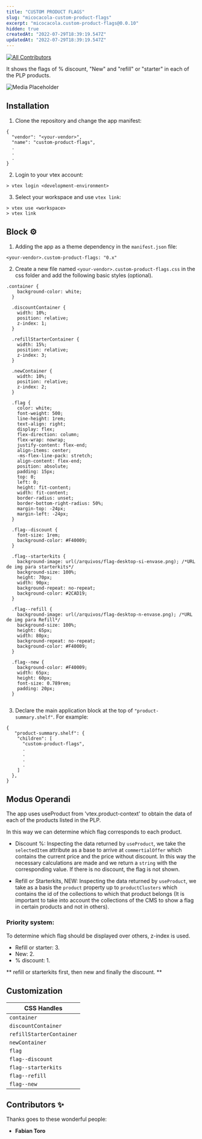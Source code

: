 ```yaml
---
title: "CUSTOM PRODUCT FLAGS"
slug: "micocacola-custom-product-flags"
excerpt: "micocacola.custom-product-flags@0.0.10"
hidden: true
createdAt: "2022-07-29T18:39:19.547Z"
updatedAt: "2022-07-29T18:39:19.547Z"
---
```

[![All Contributors](https://img.shields.io/badge/all_contributors-1-orange.svg?style=flat-square)](#contributors-)

It shows the flags of % discount, "New" and "refill" or "starter" in each of the PLP products.

![Media Placeholder](./custom-products-flags.jpg)

## Installation 
1. Clone the repository and change the app manifest:
```
{
  "vendor": "<your-vendor>",
  "name": "custom-product-flags",
  .
  .
  .
}
```
2. Login to your vtex account:
```
> vtex login <development-environment>
```
3. Select your workspace and use `vtex link`:
```
> vtex use <workspace>
> vtex link
```

## Block ⚙
1. Adding the app as a theme dependency in the `manifest.json` file:
```
<your-vendor>.custom-product-flags: "0.x"
```
2. Create a new file named `<your-vendor>.custom-product-flags.css` in the css folder and add the following basic styles (optional).
```
.container {
    background-color: white;
  }
  
  .discountContainer {
    width: 10%;
    position: relative;
    z-index: 1;
  }
  
  .refillStarterContainer {
    width: 15%;
    position: relative;
    z-index: 3;
  }
  
  .newContainer {
    width: 10%;
    position: relative;
    z-index: 2;
  }
  
  .flag {
    color: white;
    font-weight: 500;
    line-height: 1rem;
    text-align: right;
    display: flex;
    flex-direction: column;
    flex-wrap: nowrap;
    justify-content: flex-end;
    align-items: center;
    -ms-flex-line-pack: stretch;
    align-content: flex-end;
    position: absolute;
    padding: 15px;
    top: 0;
    left: 0;
    height: fit-content;
    width: fit-content;
    border-radius: unset;
    border-bottom-right-radius: 50%;
    margin-top: -24px;
    margin-left: -24px;
  }
  
  .flag--discount {
    font-size: 1rem;
    background-color: #F40009;
  }
  
  .flag--starterkits {
    background-image: url(/arquivos/flag-desktop-si-envase.png); /*URL de img para starterkits*/
    background-size: 100%;
    height: 70px;
    width: 90px;
    background-repeat: no-repeat;
    background-color: #2CAD19;
  }
  
  .flag--refill {
    background-image: url(/arquivos/flag-desktop-n-envase.png); /*URL de img para Refill*/
    background-size: 100%;
    height: 65px;
    width: 80px;
    background-repeat: no-repeat;
    background-color: #F40009;
  }
  
  .flag--new {
    background-color: #F40009;
    width: 65px;
    height: 60px;
    font-size: 0.789rem;
    padding: 20px;
  }  
 
```

3. Declare the main application block at the top of `"product-summary.shelf"`. For example:

```
{
   "product-summary.shelf": {
    "children": [
      "custom-product-flags",
      .
      .
      .
      .
    ]
  },
}
```
## Modus Operandi

The app uses useProduct from 'vtex.product-context' to obtain the data of each of the products listed in the PLP.

In this way we can determine which flag corresponds to each product.

- Discount %: Inspecting the data returned by `useProduct`, we take the `selectedItem` attribute as a base to arrive at `commertialOffer` which contains the current price and the price without discount. In this way the necessary calculations are made and we return a `string` with the corresponding value. If there is no discount, the flag is not shown.

- Refill or Starterkits, NEW: Inspecting the data returned by `useProduct`, we take as a basis the `product` property up to `productClusters` which contains the id of the collections to which that product belongs (It is important to take into account the collections of the CMS to show a flag in certain products and not in others).

### Priority system: 
To determine which flag should be displayed over others, z-index is used.

- Refill or starter: 3.
- New: 2.
- % discount: 1.

** refill or starterkits first, then new and finally the discount. **

## Customization

| CSS Handles |
| ----------- |
| `container` |
| `discountContainer` |
| `refillStarterContainer` |
| `newContainer` |
| `flag` |
| `flag--discount` |
| `flag--starterkits` |
| `flag--refill` |
| `flag--new` |

## Contributors ✨

Thanks goes to these wonderful people:

<!-- ALL-CONTRIBUTORS-LIST:START - Do not remove or modify this section -->
<!-- prettier-ignore-start -->
<!-- markdownlint-disable -->
<!-- markdownlint-enable -->
<!-- prettier-ignore-end -->

<!-- ALL-CONTRIBUTORS-LIST:END -->

- **Fabian Toro**